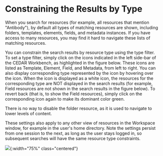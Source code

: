 # Constraining the Results by Type

When you search for resources (for example, all resources that mention "Antibody"), by default all types of matching resources are shown, including folders, templates, elements, fields, and metadata instances. If you have access to many resources, you may find it hard to navigate these lists of matching resources. 

You can constrain the search results by resource type using the type filter. To set a type filter, simply click on the  icons indicated in the left side-bar of the CEDAR Workbench, as highlighted in the figure below. These icons are listed as Template, Element, Field, and Metadata, from left to right. You can also display corresponding type represented by the icon by hovering over the icon. When the icon is displayed as a white icon, the resources for the corresponding type are NOT displayed in the search results (for example, Field resources are not shown in the search results in the figure below). To revert back (that is, to show the Field resources), simply click on the corresponding icon again to make its dominant color green.

There is no way to disable the folder resource, as it is used to navigate to lower levels of content.

These settings also apply to any other view of resources in the Workspace window, for example in the user's home directory. Note the settings persist from one session to the next, as long as the user stays logged in, so subsequent searches will have the same resource type constraints.

![](https://github.com/metadatacenter/cedar-manual/raw/master/docs/assets/imgs/filter.png){:width="75%" class="centered"}

